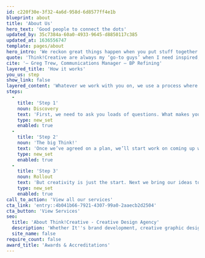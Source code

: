 ```yaml
---
id: c220f30e-3f32-4a6d-958d-6d8577ff4e1b
blueprint: about
title: 'About Us'
hero_text: 'Good people to connect the dots'
updated_by: 35c7384a-60a0-4933-9645-d8850117c385
updated_at: 1636556747
template: pages/about
hero_intro: 'We reckon great things happen when you put stuff together. That''s why our people combine a whole range of creative disciplines. Oh and we''re dead nice too.'
quote: 'Think!Creative are always my ‘go-to guys’ when I need inspired, creative and thoughtful design. I’ve always found them to have an innate ability to understand not just the design brief but also the wider campaign context and objectives - a highly valued aspect of this highly valued team.'
cite: '— Greg Trew, Communications Manager – BP Refining'
layered_title: 'How it works'
you_us: step
show_link: false
layered_content: 'Whatever we work with you on, we use a process where ideas come first. In an age of templates and quick fixes, we put creativity first, so you have a better chance of getting big results. Here’s how it works…'
steps:
  -
    title: 'Step 1'
    noun: Discovery
    text: 'First, we need to ask you loads of questions. What makes you tick? Why do you do what you do? Who are your customers? What’s working? And what isn’t? Getting to know you so well means we can understand your problems and create a plan for the way forward.'
    type: new_set
    enabled: true
  -
    title: 'Step 2'
    noun: 'The big Think!'
    text: 'Once we’ve agreed on a plan, we’ll start work on coming up with big, bold ideas that help get your brand noticed. Most companies sell the same things in the same places to the same people. Because of that, how you sell it really matters. Our dedication to ideas gives you first class creativity that moves the dial in a big way.'
    type: new_set
    enabled: true
  -
    title: 'Step 3'
    noun: Rollout
    text: 'But creativity is just the start. Next we bring our ideas to life and roll them out. In our experience, it’s those little details that make the difference between a good rollout and a brilliant one. Our dedication to getting everything spot on is why our clients trust us to do the business for them both creatively and commercially.'
    type: new_set
    enabled: true
call_to_action: 'View all our services'
cta_link: 'entry::4b041b66-7921-4307-99a0-2aaecb2d2504'
cta_button: 'View Services'
seo:
  title: 'About Think!Creative - Creative Design Agency'
  description: 'Whether It''s brand development, creative graphic design, powerful content, or innovative digital solutions, our team''s got it covered. Call us on: 01253 297900'
  site_name: false
require_count: false
award_title: 'Awards & Accreditations'
---
```

